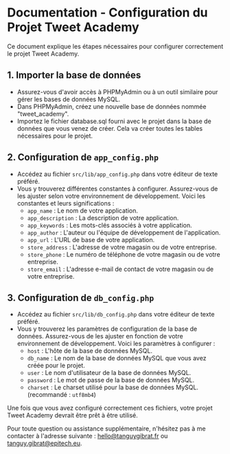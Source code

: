 # Documentation - Configuration du Projet Tweet Academy

Ce document explique les étapes nécessaires pour configurer correctement le projet Tweet Academy.

## 1. Importer la base de données

- Assurez-vous d'avoir accès à PHPMyAdmin ou à un outil similaire pour gérer les bases de données MySQL.
- Dans PHPMyAdmin, créez une nouvelle base de données nommée "tweet_academy".
- Importez le fichier database.sql fourni avec le projet dans la base de données que vous venez de créer. Cela va créer toutes les tables nécessaires pour le projet.

## 2. Configuration de `app_config.php`

- Accédez au fichier `src/lib/app_config.php` dans votre éditeur de texte préféré.
- Vous y trouverez différentes constantes à configurer. Assurez-vous de les ajuster selon votre environnement de développement. Voici les constantes et leurs significations :
  - `app_name` : Le nom de votre application.
  - `app_description` : La description de votre application.
  - `app_keywords` : Les mots-clés associés à votre application.
  - `app_author` : L'auteur ou l'équipe de développement de l'application.
  - `app_url` : L'URL de base de votre application.
  - `store_address` : L'adresse de votre magasin ou de votre entreprise.
  - `store_phone` : Le numéro de téléphone de votre magasin ou de votre entreprise.
  - `store_email` : L'adresse e-mail de contact de votre magasin ou de votre entreprise.

## 3. Configuration de `db_config.php`

- Accédez au fichier `src/lib/db_config.php` dans votre éditeur de texte préféré.
- Vous y trouverez les paramètres de configuration de la base de données. Assurez-vous de les ajuster en fonction de votre environnement de développement. Voici les paramètres à configurer :
  - `host` : L'hôte de la base de données MySQL.
  - `db_name` : Le nom de la base de données MySQL que vous avez créée pour le projet.
  - `user` : Le nom d'utilisateur de la base de données MySQL.
  - `password` : Le mot de passe de la base de données MySQL.
  - `charset` : Le charset utilisé pour la base de données MySQL. (recommandé : `utf8mb4`)

Une fois que vous avez configuré correctement ces fichiers, votre projet Tweet Academy devrait être prêt à être utilisé.

Pour toute question ou assistance supplémentaire, n'hésitez pas à me contacter à l'adresse suivante : [hello@tanguygibrat.fr](mailto:hello@tanguygibrat.fr) ou [tanguy.gibrat@epitech.eu](mailto:tanguy.gibrat@epitech.eu).
